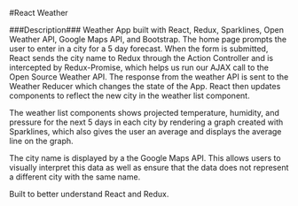 #React Weather

###Description###
Weather App built with React, Redux, Sparklines, Open Weather API, Google Maps API, and Bootstrap. The home page prompts the user to enter in a city for a 5 day forecast. When the form is submitted, React sends the city name to Redux through the Action Controller and is intercepted by Redux-Promise, which helps us run our AJAX call to the Open Source Weather API. The response from the weather API is sent to the Weather Reducer which changes the state of the App. React then updates components to reflect the new city in the weather list component.

The weather list components shows projected temperature, humidity, and pressure for the next 5 days in each city by rendering a graph created with Sparklines, which also gives the user an average and displays the average line on the graph.

The city name is displayed by a the Google Maps API. This allows users to visually interpret this data as well as ensure that the data does not represent a different city with the same name.

Built to better understand React and Redux. 
